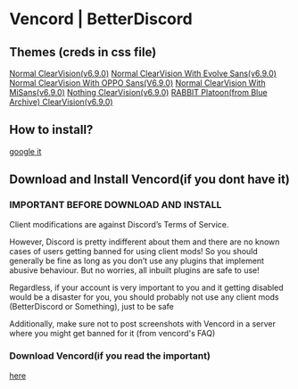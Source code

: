# Vencord | BetterDiscord

## Themes  (creds in css file)

[Normal ClearVision(v6.9.0)](https://raw.githubusercontent.com/FlatPonch/flatponch.github.io/main/vencord/ClearVision.v6.FlatPonch.css)
[Normal ClearVision With Evolve Sans(v6.9.0)](https://raw.githubusercontent.com/FlatPonch/flatponch.github.io/main/vencord/ClearVision_v6.FlatPonch.Evolve.css)
[Normal ClearVision With OPPO Sans(V6.9.0)](https://raw.githubusercontent.com/FlatPonch/flatponch.github.io/main/vencord/ClearVision.v6.FlatPonch.OPPOSans.css)
[Normal ClearVision With MiSans(v6.9.0)](https://raw.githubusercontent.com/FlatPonch/flatponch.github.io/main/vencord/ClearVision.v6.FlatPonch.MiSans.css)
[Nothing ClearVision(v6.9.0)](https://raw.githubusercontent.com/FlatPonch/flatponch.github.io/main/vencord/ClearVision.v6.FlatPonch.nothing.css)
[RABBIT Platoon(from Blue Archive) ClearVision(v6.9.0)](https://raw.githubusercontent.com/FlatPonch/flatponch.github.io/main/vencord/ClearVision.v6.FlatPonch.RABBITplatoon.css)

## How to install?

[google it]((https://www.google.com/search?q=vencord+theme+how+to+install))

## Download and Install Vencord(if you dont have it)

### IMPORTANT BEFORE DOWNLOAD AND INSTALL
Client modifications are against Discord’s Terms of Service.

However, Discord is pretty indifferent about them and there are no known cases of users getting banned for using client mods! So you should generally be fine as long as you don’t use any plugins that implement abusive behaviour. But no worries, all inbuilt plugins are safe to use!

Regardless, if your account is very important to you and it getting disabled would be a disaster for you, you should probably not use any client mods (BetterDiscord or Something), just to be safe

Additionally, make sure not to post screenshots with Vencord in a server where you might get banned for it
(from vencord's FAQ)

### Download Vencord(if you read the important)

[here](https://vencord.dev/download)